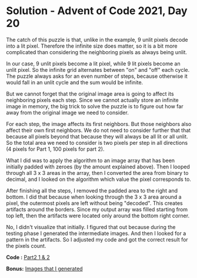 # Solution - Advent of Code 2021, Day 20

The catch of this puzzle is that, unlike in the example, 9 unlit pixels decode into a lit pixel. Therefore the infinite size does matter, so it is a bit more complicated than considering the neighboring pixels as always being unlit.

In our case, 9 unlit pixels become a lit pixel, while 9 lit pixels become an unlit pixel. So the infinite grid alternates between "on" and "off" each cycle. The puzzle always asks for an even number of steps, because otherwise it would fall in an unlit cycle and the sum would be infinite.

But we cannot forget that the original image area is going to affect its neighboring pixels each step. Since we cannot actually store an infinite image in memory, the big trick to solve the puzzle is to figure out how far away from the original image we need to consider.

For each step, the image affects its first neighbors. But those neighbors also affect their own first neighbors. We do not need to consider further that that because all pixels beyond that because they will always be all lit or all unlit. So the total area we need to consider is two pixels per step in all directions (4 pixels for Part 1, 100 pixels for part 2).

What I did was to apply the algorithm to an image array that has been initially padded with zeroes (by the amount explained above). Then I looped through all 3 x 3 areas in the array, then I converted the area from binary to decimal, and I looked on the algorithm which value the pixel corresponds to.

After finishing all the steps, I removed the padded area to the right and bottom. I did that because when looking through the 3 x 3 area  around a pixel, the outermost pixels are left without being "decoded". This creates artifacts around the borders. Since my output array was filled starting from top left, then the artifacts were located only around the bottom right corner.

No, I didn't visualize that initially. I figured that out because during the testing phase I generated the intermediate images. And then I looked for a pattern in the artifacts. So I adjusted my code and got the correct result for the pixels count.

**Code :** [Part2 1 & 2](https://github.com/tbpaolini/Advent-of-Code/blob/master/2021/Day%2020/trenchmap.py)

**Bonus:** [Images that I generated](https://github.com/tbpaolini/Advent-of-Code/tree/master/2021/Day%2020/images)